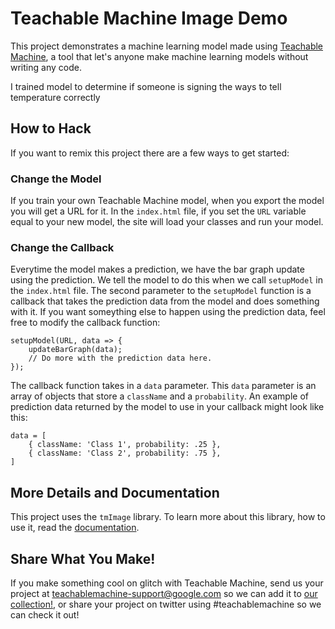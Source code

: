 # Teachable Machine Image Demo

This project demonstrates a machine learning model made using [Teachable Machine](https://teachablemachine.withgoogle.com/),
a tool that let's anyone make machine learning models without writing any code. 

I trained model to determine if someone is signing the ways to tell temperature correctly

## How to Hack

If you want to remix this project there are a few ways to get started:

### Change the Model

If you train your own Teachable Machine model, when you export the model you will get a URL for it. In the `index.html` file, 
if you set the `URL` variable equal to your new model, the site will load your classes and run your model.

### Change the Callback

Everytime the model makes a prediction, we have the bar graph update using the prediction. We tell the model to do this when we call 
`setupModel` in the `index.html` file. The second parameter to the `setupModel` function is a callback that takes the prediction data 
from the model and does something with it. If you want someything else to happen using the prediction data, feel free to modify the 
callback function:
```
setupModel(URL, data => {
    updateBarGraph(data);
    // Do more with the prediction data here.
});
```
The callback function takes in a `data` parameter. This `data` parameter is an array of objects that store a `className` and a `probability`. 
An example of prediction data returned by the model to use in your callback might look like this:
```
data = [
    { className: 'Class 1', probability: .25 },
    { className: 'Class 2', probability: .75 },
]
```

## More Details and Documentation
This project uses the `tmImage` library. To learn more about this library,
how to use it, read the [documentation](https://github.com/googlecreativelab/teachablemachine-community/tree/master/libraries/image).

## Share What You Make!
If you make something cool on glitch with Teachable Machine,
send us your project at [teachablemachine-support@google.com](mailto:teachablemachine-support@google.com) 
so we can add it to [our collection!](https://glitch.com/@teachablemachine/teachable-machine-showcase), 
or share your project on twitter using #teachablemachine so we can check it out!


